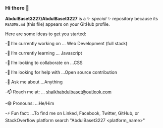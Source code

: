 ### Hi there 👋


**AbdulBaset3227/AbdulBaset3227** is a ✨ _special_ ✨ repository because its `README.md` (this file) appears on your GitHub profile.

Here are some ideas to get you started:

-🔭 I’m currently working on ... Web Development (full stack)

-🌱 I’m currently learning ... Javascript

-👯 I’m looking to collaborate on ...CSS

-🤔 I’m looking for help with ...Open source contribution

-💬 Ask me about ...Anything

-📫 Reach me at: ... shaikhabdulbaset@outlook.com

-😄 Pronouns: ...He/Him

-⚡ Fun fact: ...To find me on Linked, Facebook, Twitter, GitHub, or StackOverflow platform search "AbdulBaset3227 <platform_name>"
